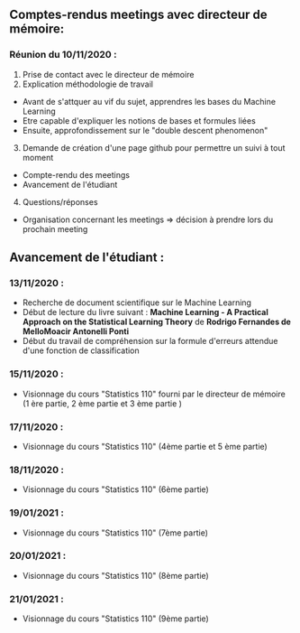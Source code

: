 ## Comptes-rendus meetings avec directeur de mémoire:

### Réunion du 10/11/2020 :

1. Prise de contact avec le directeur de mémoire
2. Explication méthodologie de travail
  * Avant de s'attquer au vif du sujet, apprendres les bases du Machine Learning
  * Etre capable d'expliquer les notions de bases et formules liées
  * Ensuite, approfondissement sur le "double descent phenomenon"
3. Demande de création d'une page github pour permettre un suivi à tout moment
  * Compte-rendu des meetings
  * Avancement de l'étudiant
4. Questions/réponses
  * Organisation concernant les meetings => décision à prendre lors du prochain meeting


## Avancement de l'étudiant :

### 13/11/2020 : 

* Recherche de document scientifique sur le Machine Learning
* Début de lecture du livre suivant : **Machine Learning - A Practical Approach on the Statistical Learning Theory** de **Rodrigo Fernandes de MelloMoacir Antonelli Ponti**
* Début du travail de compréhension sur la formule d'erreurs attendue d'une fonction de classification

### 15/11/2020 :

* Visionnage du cours "Statistics 110" fourni par le directeur de mémoire (1 ère partie, 2 ème partie et 3 ème partie )

### 17/11/2020 :

* Visionnage du cours "Statistics 110" (4ème partie et 5 ème partie)

### 18/11/2020 :

* Visionnage du cours "Statistics 110" (6ème partie)

### 19/01/2021 :

* Visionnage du cours "Statistics 110" (7ème partie)

### 20/01/2021 :

* Visionnage du cours "Statistics 110" (8ème partie)

### 21/01/2021 :

* Visionnage du cours "Statistics 110" (9ème partie)
